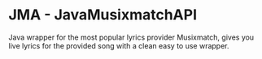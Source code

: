 # JMA - JavaMusixmatchAPI
Java wrapper for the most popular lyrics provider Musixmatch, gives you live lyrics for the provided song with a clean easy to use wrapper.
